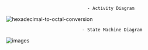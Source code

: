                                   - Activity Diagram
![hexadecimal-to-octal-conversion](https://user-images.githubusercontent.com/101447131/161388119-d4b7b395-293e-4c7c-8711-1ae30a69b52e.png)

                                 - State Machine Diagram
![images](https://user-images.githubusercontent.com/101447131/161388560-9b9e11b5-ff91-434e-b962-ca9437d25be3.png)

